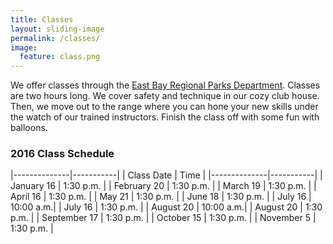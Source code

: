 ```yaml
---
title: Classes
layout: sliding-image
permalink: /classes/
image:
  feature: class.png
---
```


We offer classes through the [East Bay Regional Parks Department](https://apm.activecommunities.com/ebparks/Activity_Search?ActivityCategoryID=13&isSearch=true&applyFiltersDefaultValue=true).
Classes are two hours long.
We cover safety and technique in our cozy club house.
Then, we move out to the range where you can hone your new skills under the watch of our trained instructors.
Finish the class off with some fun with balloons.

### 2016 Class Schedule

|--------------|-----------|
| Class Date   | Time      |
|--------------|-----------|
| January 16   | 1:30 p.m. |
| February 20  | 1:30 p.m. |
| March 19     | 1:30 p.m. |
| April 16     | 1:30 p.m. |
| May 21       | 1:30 p.m. |
| June 18      | 1:30 p.m. |
| July 16      | 10:00 a.m.|
| July 16      | 1:30 p.m. |
| August 20    | 10:00 a.m.|
| August 20    | 1:30 p.m. |
| September 17 | 1:30 p.m. |
| October 15   | 1:30 p.m. |
| November 5   | 1:30 p.m. |
